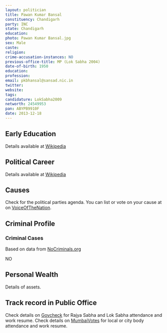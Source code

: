 ```yaml
---
layout: politician
title: Pawan Kumar Bansal
constituency: Chandigarh
party: INC
state: Chandigarh
education: 
photo: Pawan Kumar Bansal.jpg
sex: Male
caste: 
religion: 
crime-accusation-instances: NO
previous-office-title: MP (Lok Sabha 2004)
date-of-birth: 1950
education:  
profession: 
email: pkbhansal@sansad.nic.in
twitter:
website: 
tags: 
candidature: LokSabha2009
networth: 24549953
pan: ABYPB9910F
date: 2013-12-18
---
```


## Early Education
Details available at [Wikipedia](http://www.wikipedia.org/wiki/)

## Political Career
Details available at [Wikipedia](http://www.wikipedia.org/wiki/)

## Causes 
Check for the political parties agenda. You can list or vote on your cause at on [VoiceOfTheNation](http://www.voiceofthenation.org).

## Criminal Profile

### Criminal Cases
Based on data from [NoCriminals.org](http://www.nocriminals.org)

NO

## Personal Wealth
Details of assets.

## Track record in Public Office
Check details on [Govcheck](http://www.govcheck.org) for Rajya Sabha and Lok Sabha attendance and work resume. Check details on [MumbaiVotes](http://www.mumbaivotes.org) for local or city body attendance and work resume.
		